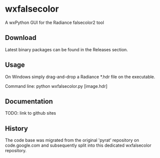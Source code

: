 # wxfalsecolor
A wxPython GUI for the Radiance falsecolor2 tool

## Download
Latest binary packages can be found in the Releases section.

## Usage
On Windows simply drag-and-drop a Radiance *.hdr file on the executable.

Command line: python wxfalsecolor.py [image.hdr]

## Documentation

TODO: link to github sites

## History
The code base was migrated from the original 'pyrat' repository on code.google.com and subsequently split into this dedicated wxfalsecolor repository. 
